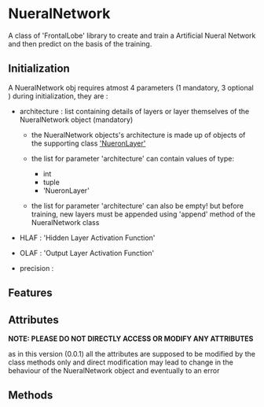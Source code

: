 # NueralNetwork

A class of 'FrontalLobe' library to create and train a Artificial Nueral Network and then predict on the basis of the training.




## Initialization 

A NueralNetwork obj requires atmost 4 parameters (1 mandatory, 3 optional ) during initialization, they are :

- architecture : list containing details of layers or layer themselves of the NueralNetwork object (mandatory)

    - the NueralNetwork objects's architecture is made up of objects of the supporting class ['NueronLayer'](https://github.com/Achyut-sudo/FrontalLobe/blob/main/NueronLayer.md) 

    - the list for parameter 'architecture' can contain values of type:
        
        - int
        - tuple
        - 'NueronLayer'
    - the list for parameter 'architecture' can also be empty! but before training, new layers must be appended using 'append' method of the NueralNetwork class
        
        
- HLAF : 'Hidden Layer Activation Function'
- OLAF : 'Output Layer Activation Function'
- precision : 


## Features


## Attributes 




**NOTE: PLEASE DO NOT DIRECTLY ACCESS OR MODIFY ANY ATTRIBUTES**

as in this version (0.0.1) all the attributes are supposed to be modified by the class methods only and direct modification may lead to change in the behaviour of the NueralNetwork object and eventually to an error

## Methods
